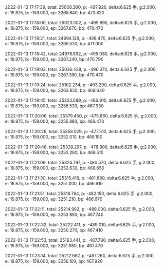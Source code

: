 2022-01-13 17:17:39, total: 25008.300, p: -497.920, delta:6.625 手, g:2.000, e: 19.875, b: -159.000, ep: 3268.640, bp: 470.820

2022-01-13 17:18:00, total: 25023.002, p: -495.890, delta:6.625 手, g:2.000, e: 19.875, b: -159.000, ep: 3267.870, bp: 470.470

2022-01-13 17:18:21, total: 24994.128, p: -498.470, delta:6.625 手, g:2.000, e: 19.875, b: -159.000, ep: 3269.530, bp: 471.000

2022-01-13 17:18:42, total: 24978.892, p: -499.080, delta:6.625 手, g:2.000, e: 19.875, b: -159.000, ep: 3267.240, bp: 470.790

2022-01-13 17:19:03, total: 25036.428, p: -496.370, delta:6.625 手, g:2.000, e: 19.875, b: -159.000, ep: 3267.390, bp: 470.470

2022-01-13 17:19:24, total: 25102.234, p: -493.290, delta:6.625 手, g:2.000, e: 19.875, b: -159.000, ep: 3263.830, bp: 469.640

2022-01-13 17:19:45, total: 25223.089, p: -486.910, delta:6.625 手, g:2.000, e: 19.875, b: -159.000, ep: 3256.530, bp: 467.930

2022-01-13 17:20:06, total: 25379.450, p: -475.880, delta:6.625 手, g:2.000, e: 19.875, b: -159.000, ep: 3255.880, bp: 466.470

2022-01-13 17:20:26, total: 25358.029, p: -477.510, delta:6.625 手, g:2.000, e: 19.875, b: -159.000, ep: 3252.010, bp: 466.190

2022-01-13 17:20:48, total: 25339.297, p: -478.800, delta:6.625 手, g:2.000, e: 19.875, b: -159.000, ep: 3253.280, bp: 466.510

2022-01-13 17:21:09, total: 25324.797, p: -480.570, delta:6.625 手, g:2.000, e: 19.875, b: -159.000, ep: 3252.630, bp: 466.650

2022-01-13 17:21:30, total: 25315.418, p: -481.880, delta:6.625 手, g:2.000, e: 19.875, b: -159.000, ep: 3251.000, bp: 466.610

2022-01-13 17:21:51, total: 25319.764, p: -482.150, delta:6.625 手, g:2.000, e: 19.875, b: -159.000, ep: 3251.210, bp: 466.670

2022-01-13 17:22:11, total: 25214.992, p: -488.030, delta:6.625 手, g:2.000, e: 19.875, b: -159.000, ep: 3253.890, bp: 467.740

2022-01-13 17:22:32, total: 25222.411, p: -489.010, delta:6.625 手, g:2.000, e: 19.875, b: -159.000, ep: 3250.270, bp: 467.410

2022-01-13 17:22:53, total: 25193.441, p: -487.780, delta:6.625 手, g:2.000, e: 19.875, b: -159.000, ep: 3251.980, bp: 467.470

2022-01-13 17:23:14, total: 25212.667, p: -487.260, delta:6.625 手, g:2.000, e: 19.875, b: -159.000, ep: 3256.100, bp: 467.920